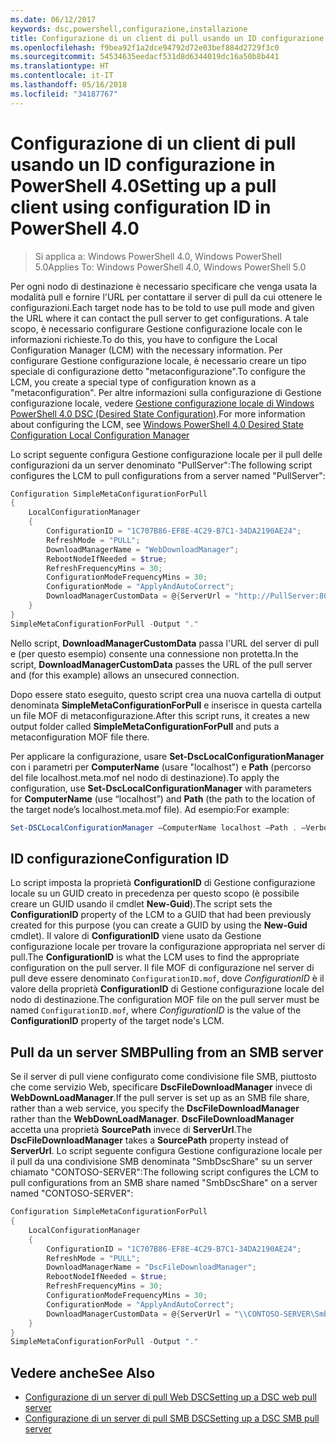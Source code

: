 ```yaml
---
ms.date: 06/12/2017
keywords: dsc,powershell,configurazione,installazione
title: Configurazione di un client di pull usando un ID configurazione in PowerShell 4.0
ms.openlocfilehash: f9bea92f1a2dce94792d72e03bef884d2729f3c0
ms.sourcegitcommit: 54534635eedacf531d8d6344019dc16a50b8b441
ms.translationtype: HT
ms.contentlocale: it-IT
ms.lasthandoff: 05/16/2018
ms.locfileid: "34187767"
---
```

# <a name="setting-up-a-pull-client-using-configuration-id-in-powershell-40"></a><span data-ttu-id="afe2d-103">Configurazione di un client di pull usando un ID configurazione in PowerShell 4.0</span><span class="sxs-lookup"><span data-stu-id="afe2d-103">Setting up a pull client using configuration ID in PowerShell 4.0</span></span>

><span data-ttu-id="afe2d-104">Si applica a: Windows PowerShell 4.0, Windows PowerShell 5.0</span><span class="sxs-lookup"><span data-stu-id="afe2d-104">Applies To: Windows PowerShell 4.0, Windows PowerShell 5.0</span></span>

<span data-ttu-id="afe2d-105">Per ogni nodo di destinazione è necessario specificare che venga usata la modalità pull e fornire l'URL per contattare il server di pull da cui ottenere le configurazioni.</span><span class="sxs-lookup"><span data-stu-id="afe2d-105">Each target node has to be told to use pull mode and given the URL where it can contact the pull server to get configurations.</span></span> <span data-ttu-id="afe2d-106">A tale scopo, è necessario configurare Gestione configurazione locale con le informazioni richieste.</span><span class="sxs-lookup"><span data-stu-id="afe2d-106">To do this, you have to configure the Local Configuration Manager (LCM) with the necessary information.</span></span> <span data-ttu-id="afe2d-107">Per configurare Gestione configurazione locale, è necessario creare un tipo speciale di configurazione detto "metaconfigurazione".</span><span class="sxs-lookup"><span data-stu-id="afe2d-107">To configure the LCM, you create a special type of configuration known as a "metaconfiguration".</span></span> <span data-ttu-id="afe2d-108">Per altre informazioni sulla configurazione di Gestione configurazione locale, vedere [Gestione configurazione locale di Windows PowerShell 4.0 DSC (Desired State Configuration)](metaConfig4.md).</span><span class="sxs-lookup"><span data-stu-id="afe2d-108">For more information about configuring the LCM, see [Windows PowerShell 4.0 Desired State Configuration Local Configuration Manager](metaConfig4.md)</span></span>

<span data-ttu-id="afe2d-109">Lo script seguente configura Gestione configurazione locale per il pull delle configurazioni da un server denominato "PullServer":</span><span class="sxs-lookup"><span data-stu-id="afe2d-109">The following script configures the LCM to pull configurations from a server named "PullServer":</span></span>

```powershell
Configuration SimpleMetaConfigurationForPull
{
    LocalConfigurationManager
    {
        ConfigurationID = "1C707B86-EF8E-4C29-B7C1-34DA2190AE24";
        RefreshMode = "PULL";
        DownloadManagerName = "WebDownloadManager";
        RebootNodeIfNeeded = $true;
        RefreshFrequencyMins = 30;
        ConfigurationModeFrequencyMins = 30;
        ConfigurationMode = "ApplyAndAutoCorrect";
        DownloadManagerCustomData = @{ServerUrl = "http://PullServer:8080/PSDSCPullServer/PSDSCPullServer.svc"; AllowUnsecureConnection = “TRUE”}
    }
}
SimpleMetaConfigurationForPull -Output "."
```

<span data-ttu-id="afe2d-110">Nello script, **DownloadManagerCustomData** passa l'URL del server di pull e (per questo esempio) consente una connessione non protetta.</span><span class="sxs-lookup"><span data-stu-id="afe2d-110">In the script, **DownloadManagerCustomData** passes the URL of the pull server and (for this example) allows an unsecured connection.</span></span>

<span data-ttu-id="afe2d-111">Dopo essere stato eseguito, questo script crea una nuova cartella di output denominata **SimpleMetaConfigurationForPull** e inserisce in questa cartella un file MOF di metaconfigurazione.</span><span class="sxs-lookup"><span data-stu-id="afe2d-111">After this script runs, it creates a new output folder called **SimpleMetaConfigurationForPull** and puts a metaconfiguration MOF file there.</span></span>

<span data-ttu-id="afe2d-112">Per applicare la configurazione, usare **Set-DscLocalConfigurationManager** con i parametri per **ComputerName** (usare "localhost") e **Path** (percorso del file localhost.meta.mof nel nodo di destinazione).</span><span class="sxs-lookup"><span data-stu-id="afe2d-112">To apply the configuration, use **Set-DscLocalConfigurationManager** with parameters for **ComputerName** (use “localhost”) and **Path** (the path to the location of the target node’s localhost.meta.mof file).</span></span> <span data-ttu-id="afe2d-113">Ad esempio:</span><span class="sxs-lookup"><span data-stu-id="afe2d-113">For example:</span></span>
```powershell
Set-DSCLocalConfigurationManager –ComputerName localhost –Path . –Verbose.
```

## <a name="configuration-id"></a><span data-ttu-id="afe2d-114">ID configurazione</span><span class="sxs-lookup"><span data-stu-id="afe2d-114">Configuration ID</span></span>
<span data-ttu-id="afe2d-115">Lo script imposta la proprietà **ConfigurationID** di Gestione configurazione locale su un GUID creato in precedenza per questo scopo (è possibile creare un GUID usando il cmdlet **New-Guid**).</span><span class="sxs-lookup"><span data-stu-id="afe2d-115">The script sets the **ConfigurationID** property of the LCM to a GUID that had been previously created for this purpose (you can create a GUID by using the **New-Guid** cmdlet).</span></span> <span data-ttu-id="afe2d-116">Il valore di **ConfigurationID** viene usato da Gestione configurazione locale per trovare la configurazione appropriata nel server di pull.</span><span class="sxs-lookup"><span data-stu-id="afe2d-116">The **ConfigurationID** is what the LCM uses to find the appropriate configuration on the pull server.</span></span> <span data-ttu-id="afe2d-117">Il file MOF di configurazione nel server di pull deve essere denominato `ConfigurationID.mof`, dove *ConfigurationID* è il valore della proprietà **ConfigurationID** di Gestione configurazione locale del nodo di destinazione.</span><span class="sxs-lookup"><span data-stu-id="afe2d-117">The configuration MOF file on the pull server must be named `ConfigurationID.mof`, where *ConfigurationID* is the value of the **ConfigurationID** property of the target node's LCM.</span></span>

## <a name="pulling-from-an-smb-server"></a><span data-ttu-id="afe2d-118">Pull da un server SMB</span><span class="sxs-lookup"><span data-stu-id="afe2d-118">Pulling from an SMB server</span></span>

<span data-ttu-id="afe2d-119">Se il server di pull viene configurato come condivisione file SMB, piuttosto che come servizio Web, specificare **DscFileDownloadManager** invece di **WebDownLoadManager**.</span><span class="sxs-lookup"><span data-stu-id="afe2d-119">If the pull server is set up as an SMB file share, rather than a web service, you specify the **DscFileDownloadManager** rather than the **WebDownLoadManager**.</span></span>
<span data-ttu-id="afe2d-120">**DscFileDownloadManager** accetta una proprietà **SourcePath** invece di **ServerUrl**.</span><span class="sxs-lookup"><span data-stu-id="afe2d-120">The **DscFileDownloadManager** takes a **SourcePath** property instead of **ServerUrl**.</span></span> <span data-ttu-id="afe2d-121">Lo script seguente configura Gestione configurazione locale per il pull da una condivisione SMB denominata "SmbDscShare" su un server chiamato "CONTOSO-SERVER":</span><span class="sxs-lookup"><span data-stu-id="afe2d-121">The following script configures the LCM to pull configurations from an SMB share named "SmbDscShare" on a server named "CONTOSO-SERVER":</span></span>

```powershell
Configuration SimpleMetaConfigurationForPull
{
    LocalConfigurationManager
    {
        ConfigurationID = "1C707B86-EF8E-4C29-B7C1-34DA2190AE24";
        RefreshMode = "PULL";
        DownloadManagerName = "DscFileDownloadManager";
        RebootNodeIfNeeded = $true;
        RefreshFrequencyMins = 30;
        ConfigurationModeFrequencyMins = 30;
        ConfigurationMode = "ApplyAndAutoCorrect";
        DownloadManagerCustomData = @{ServerUrl = "\\CONTOSO-SERVER\SmbDscShare"}
    }
}
SimpleMetaConfigurationForPull -Output "."
```

## <a name="see-also"></a><span data-ttu-id="afe2d-122">Vedere anche</span><span class="sxs-lookup"><span data-stu-id="afe2d-122">See Also</span></span>

- [<span data-ttu-id="afe2d-123">Configurazione di un server di pull Web DSC</span><span class="sxs-lookup"><span data-stu-id="afe2d-123">Setting up a DSC web pull server</span></span>](pullServer.md)
- [<span data-ttu-id="afe2d-124">Configurazione di un server di pull SMB DSC</span><span class="sxs-lookup"><span data-stu-id="afe2d-124">Setting up a DSC SMB pull server</span></span>](pullServerSMB.md)